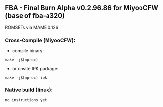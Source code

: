 ## FBA - Final Burn Alpha v0.2.96.86 for MiyooCFW (base of fba-a320)

ROMSETs via MAME 0.126

### Cross-Compile (MiyooCFW):

- compile binary:
```
make -j$(nproc)
```
- or create IPK package:
```
make -j$(nproc) ipk
```

### Native build (linux):

```
no instructions yet
```
